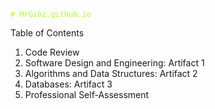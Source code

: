 <code style="color : greenyellow"># MrGibz.github.io</code>

Table of Contents

1. Code Review
2. Software Design and Engineering: Artifact 1
3. Algorithms and Data Structures: Artifact 2
4. Databases: Artifact 3
5. Professional Self-Assessment
